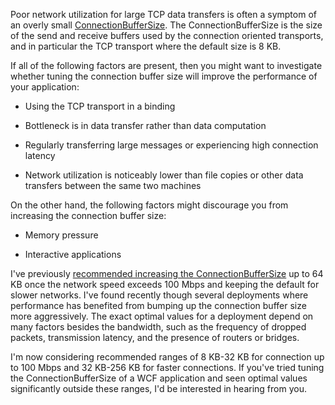 Poor network utilization for large TCP data transfers is often a symptom
of an overly
small [ConnectionBufferSize](http://blogs.msdn.com/drnick/archive/2006/03/10/547568.aspx).
The ConnectionBufferSize is the size of the send and receive buffers
used by the connection oriented transports, and in particular the TCP
transport where the default size is 8 KB.

If all of the following factors are present, then you might want to
investigate whether tuning the connection buffer size will improve the
performance of your application:

-   Using the TCP transport in a binding

-   Bottleneck is in data transfer rather than data computation

-   Regularly transferring large messages or experiencing high
connection latency

-   Network utilization is noticeably lower than file copies or other
data transfers between the same two machines

On the other hand, the following factors might discourage you from
increasing the connection buffer size:

-   Memory pressure

-   Interactive applications

I've previously [recommended increasing the
ConnectionBufferSize](http://blogs.msdn.com/drnick/archive/2008/02/04/tcp-throttling.aspx) up
to 64 KB once the network speed exceeds 100 Mbps and keeping the default
for slower networks. I've found recently though several deployments
where performance has benefited from bumping up the connection buffer
size more aggressively. The exact optimal values for a deployment depend
on many factors besides the bandwidth, such as the frequency of dropped
packets, transmission latency, and the presence of routers or bridges.

I'm now considering recommended ranges of 8 KB-32 KB for connection up
to 100 Mbps and 32 KB-256 KB for faster connections. If you've tried
tuning the ConnectionBufferSize of a WCF application and seen optimal
values significantly outside these ranges, I'd be interested in hearing
from you.